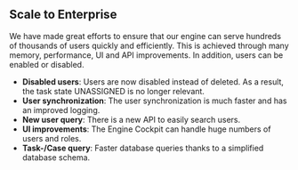## Scale to Enterprise

We have made great efforts to ensure that our engine can serve hundreds of
thousands of users quickly and efficiently. This is achieved through many
memory, performance, UI and API improvements. In addition, users can be enabled
or disabled.

- __Disabled users__: Users are now disabled instead of deleted. As a result, the
  task state UNASSIGNED is no longer relevant.
- __User synchronization__: The user synchronization is much faster and has an improved logging.
- __New user query__: There is a new API to easily search users.
- __UI improvements__: The Engine Cockpit can handle huge numbers of users and roles.
- __Task-/Case query__: Faster database queries thanks to a simplified database schema.
